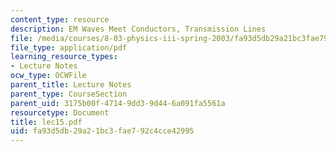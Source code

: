 ```yaml
---
content_type: resource
description: EM Waves Meet Conductors, Transmission Lines
file: /media/courses/8-03-physics-iii-spring-2003/fa93d5db29a21bc3fae792c4cce42995_lec15.pdf
file_type: application/pdf
learning_resource_types:
- Lecture Notes
ocw_type: OCWFile
parent_title: Lecture Notes
parent_type: CourseSection
parent_uid: 3175b00f-4714-9dd3-9d44-6a091fa5561a
resourcetype: Document
title: lec15.pdf
uid: fa93d5db-29a2-1bc3-fae7-92c4cce42995
---
```

